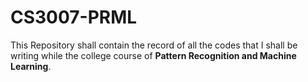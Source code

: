 # CS3007-PRML
This Repository shall contain the record of all the codes that I shall be writing while the college course of **Pattern Recognition and Machine Learning**.
